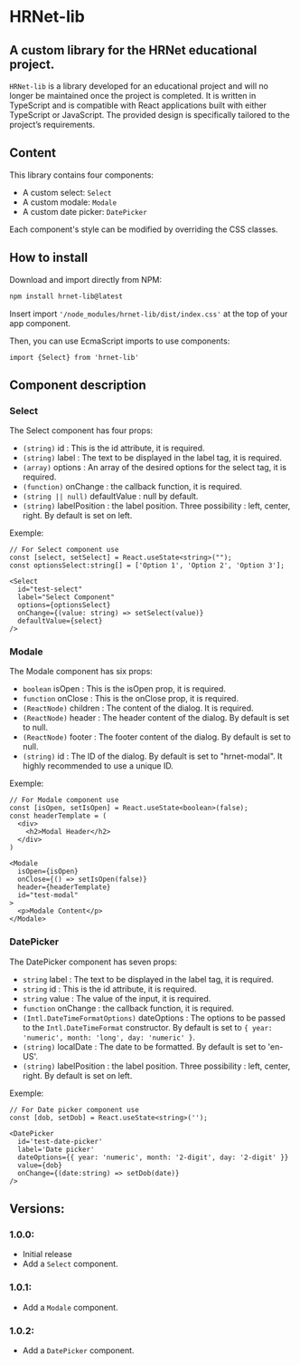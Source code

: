 # HRNet-lib
## A custom library for the HRNet educational project.

`HRNet-lib` is a library developed for an educational project and will no longer be maintained once the project is completed. It is written in TypeScript and is compatible with React applications built with either TypeScript or JavaScript. The provided design is specifically tailored to the project’s requirements.

## Content

This library contains four components:

* A custom select: `Select`
* A custom modale: `Modale`
* A custom date picker: `DatePicker`

Each component's style can be modified by overriding the CSS classes.

## How to install

Download and import directly from NPM:
```bash
npm install hrnet-lib@latest
```

Insert import `'/node_modules/hrnet-lib/dist/index.css'` at the top of your app component.

Then, you can use EcmaScript imports to use components:
```JS
import {Select} from 'hrnet-lib'
```

## Component description

### Select

The Select component has four props:

* `(string)` id : This is the id attribute, it is required.
* `(string)` label : The text to be displayed in the label tag, it is required.
* `(array)` options : An array of the desired options for the select tag, it is required.
* `(function)` onChange : the callback function, it is required.
* `(string || null)` defaultValue : null by default.
* `(string)` labelPosition : the label position. Three possibility : left, center, right. By default is set on left.

Exemple:
```JS
// For Select component use
const [select, setSelect] = React.useState<string>("");
const optionsSelect:string[] = ['Option 1', 'Option 2', 'Option 3'];

<Select
  id="test-select"
  label="Select Component"
  options={optionsSelect}
  onChange={(value: string) => setSelect(value)}
  defaultValue={select}
/>
```

### Modale

The Modale component has six props:

* `boolean` isOpen : This is the isOpen prop, it is required.
* `function` onClose : This is the onClose prop, it is required.
* `(ReactNode)` children : The content of the dialog. It is required.
* `(ReactNode)` header : The header content of the dialog. By default is set to null.
* `(ReactNode)` footer : The footer content of the dialog. By default is set to null.
* `(string)` id : The ID of the dialog. By default is set to "hrnet-modal". It highly recommended to use a unique ID.

Exemple:
```JS
// For Modale component use
const [isOpen, setIsOpen] = React.useState<boolean>(false);
const headerTemplate = (
  <div>
    <h2>Modal Header</h2>
  </div>
)

<Modale
  isOpen={isOpen}
  onClose={() => setIsOpen(false)}
  header={headerTemplate}
  id="test-modal"
>
  <p>Modale Content</p>
</Modale>
```

### DatePicker

The DatePicker component has seven props:

* `string` label : The text to be displayed in the label tag, it is required.	
* `string` id : This is the id attribute, it is required.
* `string` value : The value of the input, it is required.
* `function` onChange : the callback function, it is required.
* `(Intl.DateTimeFormatOptions)` dateOptions : The options to be passed to the `Intl.DateTimeFormat` constructor. By default is set to `{ year: 'numeric', month: 'long', day: 'numeric' }`.
* `(string)` localDate : The date to be formatted. By default is set to 'en-US'.
* `(string)` labelPosition : the label position. Three possibility : left, center, right. By default is set on left.

Exemple:
```JS
// For Date picker component use
const [dob, setDob] = React.useState<string>('');

<DatePicker
  id='test-date-picker'
  label='Date picker'
  dateOptions={{ year: 'numeric', month: '2-digit', day: '2-digit' }}
  value={dob}
  onChange={(date:string) => setDob(date)}
/>
```

## Versions:

### 1.0.0:
* Initial release
* Add a `Select` component.

### 1.0.1:
* Add a `Modale` component.

### 1.0.2:
* Add a `DatePicker` component.


